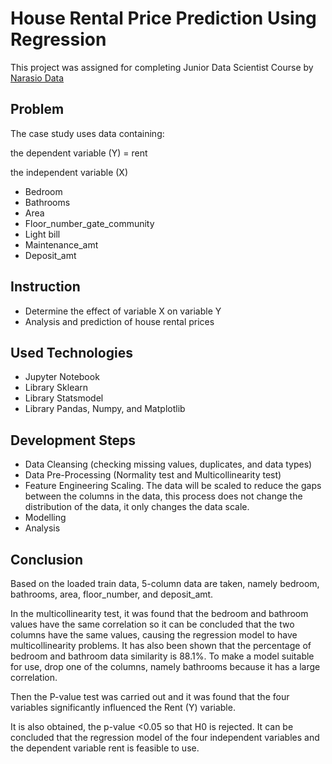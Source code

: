 # House Rental Price Prediction Using Regression
This project was assigned for completing Junior Data Scientist Course by [Narasio Data](https://narasiodata.com/)

## Problem
The case study uses data containing: 

the dependent variable (Y) = rent

the independent variable (X)
  * Bedroom
  * Bathrooms
  * Area
  * Floor_number_gate_community
  * Light bill
  * Maintenance_amt
  * Deposit_amt

## Instruction
* Determine the effect of variable X on variable Y
* Analysis and prediction of house rental prices

## Used Technologies
* Jupyter Notebook
* Library Sklearn
* Library Statsmodel
* Library Pandas, Numpy, and Matplotlib

## Development Steps
* Data Cleansing (checking missing values, duplicates, and data types)
* Data Pre-Processing (Normality test and Multicollinearity test)
* Feature Engineering
    Scaling. The data will be scaled to reduce the gaps between the columns in the data, this process does not change the distribution of the data, it only changes the data scale.
* Modelling
* Analysis

## Conclusion
Based on the loaded train data, 5-column data are taken, namely bedroom, bathrooms, area, floor_number, and deposit_amt.

In the multicollinearity test, it was found that the bedroom and bathroom values have the same correlation so it can be concluded that the two columns have the same values, causing the regression model to have multicollinearity problems. It has also been shown that the percentage of bedroom and bathroom data similarity is 88.1%. To make a model suitable for use, drop one of the columns, namely bathrooms because it has a large correlation.

Then the P-value test was carried out and it was found that the four variables significantly influenced the Rent (Y) variable.

It is also obtained, the p-value <0.05 so that H0 is rejected. It can be concluded that the regression model of the four independent variables and the dependent variable rent is feasible to use.
